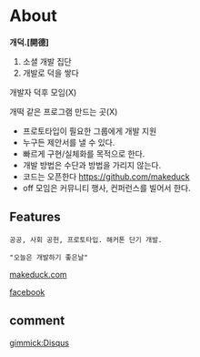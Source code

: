 About
=====

__개덕.[開德]__

1. 소셜 개발 집단
2. 개발로 덕을 쌓다

개발자 덕후 모임(X)

개떡 같은 프로그램 만드는 곳(X)

- 프로토타입이 필요한 그룹에게 개발 지원
- 누구든 제안서를 낼 수 있다.
- 빠르게 구현/실체화를 목적으로 한다.
- 개발 방법은 수단과 방법을 가리지 않는다.
- 코드는 오픈한다 https://github.com/makeduck
- off 모임은 커뮤니티 행사, 컨퍼런스를 빌어서 한다.

Features
--------

    공공, 사회 공헌, 프로토타입. 해커톤 단기 개발.

    "오늘은 개발하기 좋은날"
    

[makeduck.com][makeduck]

[facebook][facebook]

[makeduck]: http://makeduck.com

[facebook]: https://www.facebook.com/groups/makeduck

comment
--------

[gimmick:Disqus](makeduck)
